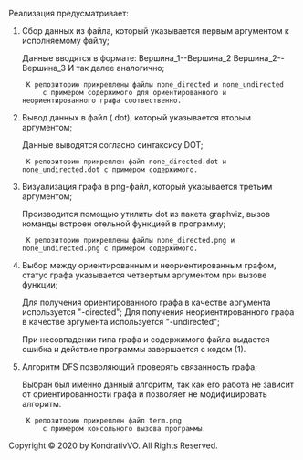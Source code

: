 Реализация предусматривает:

1) Cбор данных из файла, который указывается первым аргументом к исполняемому файлу;

	Данные вводятся в формате: Вершина_1--Вершина_2
				   Вершина_2--Вершина_3
				   И так далее аналогично;
	
		К репозиторию прикреплены файлы none_directed и none_undirected 
			c примером содержимого для ориентированного и неориентированного графа соотвественно.


2) Вывод данных в файл (.dot), который указывается вторым аргументом;

	Данные выводятся согласно синтаксису DOT;

		К репозиторию прикреплен файл none_directed.dot и none_undirected.dot c примером содержимого.


3) Визуализация графа в png-файл, который указывается третьим аргументом;

	Производится помощью утилиты dot из пакета graphviz, вызов команды встроен отельной функцией в программу;

		К репозиторию прикреплены файлы none_directed.png и none_undirected.png c примером содержимого.


4) Выбор между ориентированным и неориентированным графом, статус графа указывается четвертым аргументом при вызове функции;

	Для получения ориентированного графа в качестве аргумента используется "-directed";
	Для получения неориентированного графа в качестве аргумента используется "-undirected";
	
	При несовпадении типа графа и содержимого файла выдается ошибка и действие программы завершается с кодом (1).


5) Алгоритм DFS позволяющий проверять связанность графа;
		
	Выбран был именно данный алгоритм, так как его работа не зависит от ориентированности графа и позволяет не модифицировать алгоритм.


		К репозиторию прикреплен файл term.png 
			c примером консольного вызова программы.

Copyright © 2020 by KondrativVO. 
All Rights Reserved.
